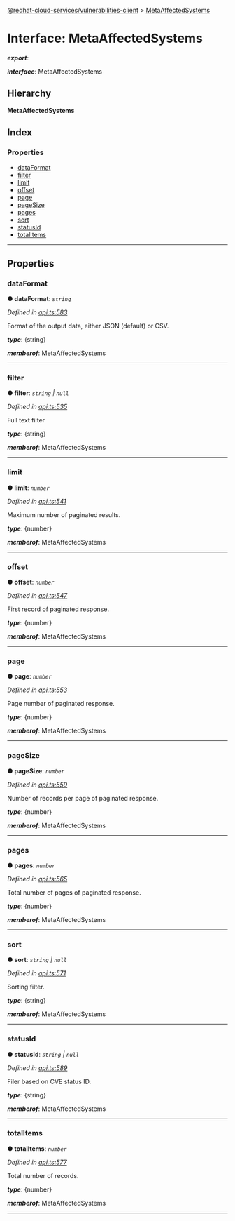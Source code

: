 [@redhat-cloud-services/vulnerabilities-client](../README.md) > [MetaAffectedSystems](../interfaces/metaaffectedsystems.md)

# Interface: MetaAffectedSystems

*__export__*: 

*__interface__*: MetaAffectedSystems

## Hierarchy

**MetaAffectedSystems**

## Index

### Properties

* [dataFormat](metaaffectedsystems.md#dataformat)
* [filter](metaaffectedsystems.md#filter)
* [limit](metaaffectedsystems.md#limit)
* [offset](metaaffectedsystems.md#offset)
* [page](metaaffectedsystems.md#page)
* [pageSize](metaaffectedsystems.md#pagesize)
* [pages](metaaffectedsystems.md#pages)
* [sort](metaaffectedsystems.md#sort)
* [statusId](metaaffectedsystems.md#statusid)
* [totalItems](metaaffectedsystems.md#totalitems)

---

## Properties

<a id="dataformat"></a>

###  dataFormat

**● dataFormat**: *`string`*

*Defined in [api.ts:583](https://github.com/RedHatInsights/javascript-clients/blob/master/packages/vulnerabilities/api.ts#L583)*

Format of the output data, either JSON (default) or CSV.

*__type__*: {string}

*__memberof__*: MetaAffectedSystems

___
<a id="filter"></a>

###  filter

**● filter**: *`string` \| `null`*

*Defined in [api.ts:535](https://github.com/RedHatInsights/javascript-clients/blob/master/packages/vulnerabilities/api.ts#L535)*

Full text filter

*__type__*: {string}

*__memberof__*: MetaAffectedSystems

___
<a id="limit"></a>

###  limit

**● limit**: *`number`*

*Defined in [api.ts:541](https://github.com/RedHatInsights/javascript-clients/blob/master/packages/vulnerabilities/api.ts#L541)*

Maximum number of paginated results.

*__type__*: {number}

*__memberof__*: MetaAffectedSystems

___
<a id="offset"></a>

###  offset

**● offset**: *`number`*

*Defined in [api.ts:547](https://github.com/RedHatInsights/javascript-clients/blob/master/packages/vulnerabilities/api.ts#L547)*

First record of paginated response.

*__type__*: {number}

*__memberof__*: MetaAffectedSystems

___
<a id="page"></a>

###  page

**● page**: *`number`*

*Defined in [api.ts:553](https://github.com/RedHatInsights/javascript-clients/blob/master/packages/vulnerabilities/api.ts#L553)*

Page number of paginated response.

*__type__*: {number}

*__memberof__*: MetaAffectedSystems

___
<a id="pagesize"></a>

###  pageSize

**● pageSize**: *`number`*

*Defined in [api.ts:559](https://github.com/RedHatInsights/javascript-clients/blob/master/packages/vulnerabilities/api.ts#L559)*

Number of records per page of paginated response.

*__type__*: {number}

*__memberof__*: MetaAffectedSystems

___
<a id="pages"></a>

###  pages

**● pages**: *`number`*

*Defined in [api.ts:565](https://github.com/RedHatInsights/javascript-clients/blob/master/packages/vulnerabilities/api.ts#L565)*

Total number of pages of paginated response.

*__type__*: {number}

*__memberof__*: MetaAffectedSystems

___
<a id="sort"></a>

###  sort

**● sort**: *`string` \| `null`*

*Defined in [api.ts:571](https://github.com/RedHatInsights/javascript-clients/blob/master/packages/vulnerabilities/api.ts#L571)*

Sorting filter.

*__type__*: {string}

*__memberof__*: MetaAffectedSystems

___
<a id="statusid"></a>

###  statusId

**● statusId**: *`string` \| `null`*

*Defined in [api.ts:589](https://github.com/RedHatInsights/javascript-clients/blob/master/packages/vulnerabilities/api.ts#L589)*

Filer based on CVE status ID.

*__type__*: {string}

*__memberof__*: MetaAffectedSystems

___
<a id="totalitems"></a>

###  totalItems

**● totalItems**: *`number`*

*Defined in [api.ts:577](https://github.com/RedHatInsights/javascript-clients/blob/master/packages/vulnerabilities/api.ts#L577)*

Total number of records.

*__type__*: {number}

*__memberof__*: MetaAffectedSystems

___

